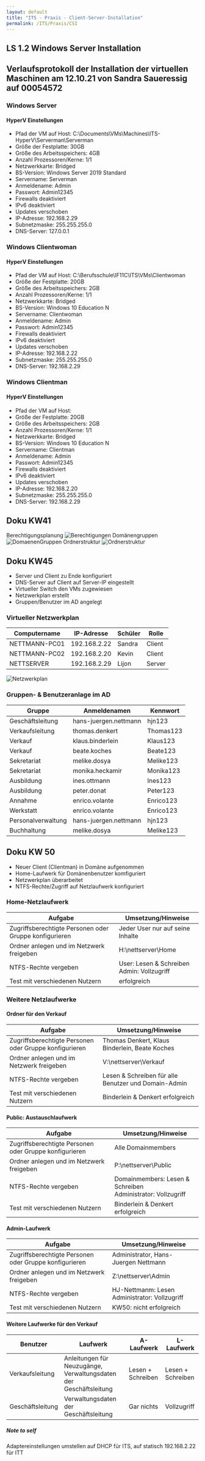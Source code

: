 ```yaml
---
layout: default
title: "ITS - Praxis - Client-Server-Installation"
permalink: /ITS/Praxis/CSI
---
```


## LS 1.2 Windows Server Installation

## Verlaufsprotokoll der Installation der virtuellen Maschinen am 12.10.21 von Sandra Saueressig auf 00054572

### Windows Server

#### HyperV Einstellungen

* Pfad der VM auf Host: C:\Documents\VMs\Machines\ITS-HyperV\Serverman\Serverman
* Größe der Festplatte: 30GB
* Größe des Arbeitsspeichers: 4GB
* Anzahl Prozessoren/Kerne: 1/1
* Netzwerkkarte: Bridged
* BS-Version: Windows Server 2019 Standard
* Servername: Serverman
* Anmeldename: Admin
* Passwort: Admin12345
* Firewalls deaktiviert
* IPv6 deaktiviert
* Updates verschoben
* IP-Adresse: 192.168.2.29
* Subnetzmaske: 255.255.255.0
* DNS-Server: 127.0.0.1

### Windows Clientwoman

#### HyperV Einstellungen

* Pfad der VM auf Host: C:\Berufsschule\IF11C\ITS\VMs\Clientwoman
* Größe der Festplatte: 20GB
* Größe des Arbeitsspeichers: 2GB
* Anzahl Prozessoren/Kerne: 1/1
* Netzwerkkarte: Bridged
* BS-Version: Windows 10 Education N
* Servername: Clientwoman
* Anmeldename: Admin
* Passwort: Admin12345
* Firewalls deaktiviert
* IPv6 deaktiviert
* Updates verschoben
* IP-Adresse: 192.168.2.22
* Subnetzmaske: 255.255.255.0
* DNS-Server: 192.168.2.29

### Windows Clientman

#### HyperV Einstellungen

* Pfad der VM auf Host: 
* Größe der Festplatte: 20GB
* Größe des Arbeitsspeichers: 2GB
* Anzahl Prozessoren/Kerne: 1/1
* Netzwerkkarte: Bridged
* BS-Version: Windows 10 Education N
* Servername: Clientman
* Anmeldename: Admin
* Passwort: Admin12345
* Firewalls deaktiviert
* IPv6 deaktiviert
* Updates verschoben
* IP-Adresse: 192.168.2.20
* Subnetzmaske: 255.255.255.0
* DNS-Server: 192.168.2.29

## Doku KW41

Berechtigungsplanung
![Berechtigungen](../images/Berechtigungen.png)
Domänengruppen
![DomaenenGruppen](../images/DomaenenGruppen.png)
Ordnerstruktur
![Ordnerstruktur](../images/Ordnerstruktur.png)

## Doku KW45

* Server und Client zu Ende konfiguriert
* DNS-Server auf Client auf Server-IP eingestellt
* Virtueller Switch den VMs zugewiesen
* Netzwerkplan erstellt
* Gruppen/Benutzer im AD angelegt

### Virtueller Netzwerkplan

|Computername|IP-Adresse|Schüler|Rolle|
|--|--|--|--|
|NETTMANN-PC01|192.168.2.22|Sandra|Client|
|NETTMANN-PC02|192.168.2.20|Kevin|Client|
|NETTSERVER|192.168.2.29|Lijon|Server|

![Netzwerkplan](../images/Networkplan.png)

### Gruppen- & Benutzeranlage im AD

|Gruppe|Anmeldenamen|Kennwort|
|--|--|--|
|Geschäftsleitung|hans-juergen.nettmann|hjn123|
|Verkaufsleitung|thomas.denkert|Thomas123|
|Verkauf|klaus.binderlein|Klaus123|
|Verkauf|beate.koches|Beate123|
|Sekretariat|melike.dosya|Melike123|
|Sekretariat|monika.heckamir|Monika123|
|Ausbildung|ines.ottmann|Ines123|
|Ausbildung|peter.donat|Peter123|
|Annahme|enrico.volante|Enrico123|
|Werkstatt|enrico.volante|Enrico123|
|Personalverwaltung|hans-juergen.nettmann|hjn123|
|Buchhaltung|melike.dosya|Melike123|

## Doku KW 50

* Neuer Client (Clientman) in Domäne aufgenommen
* Home-Laufwerk für Domänenbenutzer komfiguriert
* Netzwerkplan überarbeitet
* NTFS-Rechte/Zugriff auf Netzlaufwerk konfiguriert

### Home-Netzlaufwerk

|Aufgabe|Umsetzung/Hinweise|
|--|--|
|Zugriffsberechtigte Personen oder Gruppe konfigurieren|Jeder User nur auf seine Inhalte|
|Ordner anlegen und im Netzwerk freigeben|H:\\nettserver\Home|
|NTFS-Rechte vergeben|User: Lesen & Schreiben<br>Admin: Vollzugriff|
|Test mit verschiedenen Nutzern| erfolgreich|

### Weitere Netzlaufwerke

#### Ordner für den Verkauf

|Aufgabe|Umsetzung/Hinweise|
|--|--|
|Zugriffsberechtigte Personen oder Gruppe konfigurieren|Thomas Denkert, Klaus Binderlein, Beate Koches|
|Ordner anlegen und im Netzwerk freigeben|V:\\nettserver\Verkauf|
|NTFS-Rechte vergeben|Lesen & Schreiben für alle Benutzer und Domain-Admin|
|Test mit verschiedenen Nutzern|Binderlein & Denkert erfolgreich|

#### Public: Austauschlaufwerk

|Aufgabe|Umsetzung/Hinweise|
|--|--|
|Zugriffsberechtigte Personen oder Gruppe konfigurieren|Alle Domainmembers|
|Ordner anlegen und im Netzwerk freigeben|P:\\nettserver\Public|
|NTFS-Rechte vergeben|Domainmembers: Lesen & Schreiben<br>Administrator: Vollzugriff|
|Test mit verschiedenen Nutzern| Binderlein & Denkert erfolgreich|

#### Admin-Laufwerk

|Aufgabe|Umsetzung/Hinweise|
|--|--|
|Zugriffsberechtigte Personen oder Gruppe konfigurieren|Administrator, Hans-Juergen Nettmann|
|Ordner anlegen und im Netzwerk freigeben|Z:\\nettserver\Admin|
|NTFS-Rechte vergeben|HJ-Nettmanm: Lesen<br>Administrator: Vollzugriff|
|Test mit verschiedenen Nutzern| KW50: nicht erfolgreich|

#### Weitere Laufwerke für den Verkauf

|Benutzer|Laufwerk|A-Laufwerk|L-Laufwerk|
|--|--|--|--|
|Verkaufsleitung|Anleitungen für Neuzugänge, Verwaltungsdaten der Geschäftsleitung|Lesen + Schreiben|Lesen + Schreiben|
|Geschäftsleitung|Verwaltungsdaten der Geschäftsleitung|Gar nichts|Vollzugriff|

##### Note to self

Adaptereinstellungen umstellen auf DHCP für ITS, auf statisch 192.168.2.22 für ITT
